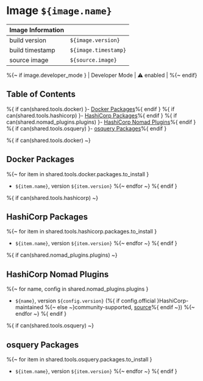 # Image `${image.name}`

| Image Information |                      |
|-------------------|----------------------|
| build version     | `${image.version}`   |
| build timestamp   | `${image.timestamp}` |
| source image      | `${source.image}`    |
%{~ if image.developer_mode }
| Developer Mode    | ⚠️ enabled                       |
%{~ endif}

## Table of Contents

%{ if can(shared.tools.docker) }- [Docker Packages](#docker-packages)%{ endif }
%{ if can(shared.tools.hashicorp) }- [HashiCorp Packages](#hashicorp-packages)%{ endif }
%{ if can(shared.nomad_plugins.plugins) }- [HashiCorp Nomad Plugins](#hashicorp-nomad-plugins)%{ endif }
%{ if can(shared.tools.osquery) }- [osquery Packages](#osquery-packages)%{ endif }

%{ if can(shared.tools.docker) ~}
## Docker Packages

%{~ for item in shared.tools.docker.packages.to_install }
- `${item.name}`, version `${item.version}`
%{~ endfor ~}
%{ endif }

%{ if can(shared.tools.hashicorp) ~}
## HashiCorp Packages

%{~ for item in shared.tools.hashicorp.packages.to_install }
- `${item.name}`, version `${item.version}`
%{~ endfor ~}
%{ endif }

%{ if can(shared.nomad_plugins.plugins) ~}
## HashiCorp Nomad Plugins

%{~ for name, config in shared.nomad_plugins.plugins }
- `${name}`, version `${config.version}` (%{ if config.official }HashiCorp-maintained %{~ else ~}community-supported, [source](${config.url})%{ endif ~})
%{~ endfor ~}
%{ endif }

%{ if can(shared.tools.osquery) ~}
## osquery Packages

%{~ for item in shared.tools.osquery.packages.to_install }
- `${item.name}`, version `${item.version}`
%{~ endfor ~}
%{ endif }

